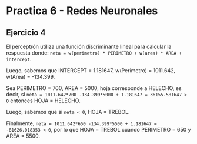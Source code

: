 # Practica 6 - Redes Neuronales

## Ejercicio 4

El perceptrón utiliza una función discriminante lineal para calcular la respuesta donde: `neta = w(perimetro) * PERIMETRO + w(area) * AREA + intercept`.

Luego, sabemos que INTERCEPT = 1.181647, w(Perimetro) = 1011.642, w(Area) = -134.399.

Sea PERIMETRO = 700, AREA = 5000, hoja corresponde a HELECHO, es decir,
si `neta = 1011.642*700 -134.399*5000 + 1.181647 = 36155.581647 > 0` entonces HOJA = HELECHO.

Luego, sabemos que si `neta < 0`, HOJA = TREBOL.

Finalmente, `neta = 1011.642*650 -134.399*5500 + 1.181647 = -81626.018353 < 0`,
por lo que HOJA = TREBOL cuando PERIMETRO = 650 y AREA = 5500.
